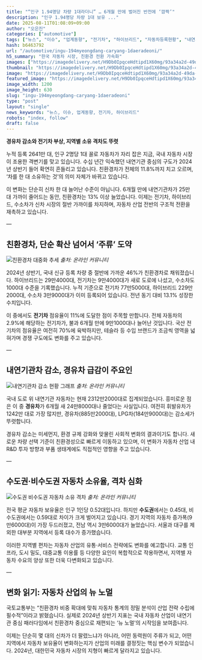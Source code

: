 ```yaml
---
title: "“인구 1.94명당 차량 1대라더니” … 6개월 만에 벌어진 반전에 ‘깜짝’"
description: "인구 1.94명당 차량 1대 보유 ..."
date: 2025-08-11T01:08:09+09:00
author: "오은진"
categories: ["automotive"]
tags: ["뉴스", "이슈", "업계동향", "전기차", "하이브리드", "자동차등록현황", "내연기관감소"]
hash: b6463792
url: "/automotive/ingu-194myeongdang-caryang-1daeradeoni/"
h5_summary: "한국 자동차 시장, 친환경 전환 가속화"
images: ["https://imagedelivery.net/H9Db0IpqceHdtipd1X60mg/93a34a2d-49da-4862-1de3-ea3197fa7f00/public", "https://imagedelivery.net/H9Db0IpqceHdtipd1X60mg/3aefa267-69a9-47db-1b6a-67d647c45b00/public", "https://imagedelivery.net/H9Db0IpqceHdtipd1X60mg/8be809c3-0c69-463a-709c-c1dc3b79d100/public", "https://imagedelivery.net/H9Db0IpqceHdtipd1X60mg/bd815514-31ec-45c2-8fbe-49b4af9f8400/public"]
thumbnail: "https://imagedelivery.net/H9Db0IpqceHdtipd1X60mg/93a34a2d-49da-4862-1de3-ea3197fa7f00/public"
image: "https://imagedelivery.net/H9Db0IpqceHdtipd1X60mg/93a34a2d-49da-4862-1de3-ea3197fa7f00/public"
featured_image: "https://imagedelivery.net/H9Db0IpqceHdtipd1X60mg/93a34a2d-49da-4862-1de3-ea3197fa7f00/public"
image_width: 1200
image_height: 630
slug: "ingu-194myeongdang-caryang-1daeradeoni"
type: "post"
layout: "single"
news_keywords: "뉴스, 이슈, 업계동향, 전기차, 하이브리드"
robots: "index, follow"
draft: false
---
```


**경유차 감소와 전기차 부상, 지역별 소유 격차도 뚜렷**

누적 등록 2641만 대, 인구 2명당 1대 꼴로 자동차가 자리 잡은 지금, 국내 자동차 시장이 조용한 격변기를 맞고 있습니다. 수십 년간 익숙했던 내연기관 중심의 구도가 2024년 상반기 들어 확연히 흔들리고 있습니다. 친환경차가 전체의 11.8%까지 치고 오르며, ‘차를 한 대 소유하는 것’의 의미 자체가 바뀌고 있습니다.

이 변화는 단순히 신차 한 대 늘어난 수준이 아닙니다. 6개월 만에 내연기관차가 25만 대 가까이 줄어드는 동안, 친환경차는 13% 이상 늘었습니다. 이제는 전기차, 하이브리드, 수소차가 신차 시장의 절반 가까이를 차지하며, 자동차 산업 전반의 구조적 전환을 재촉하고 있습니다.

—

## 친환경차, 단순 확산 넘어서 ‘주류’ 도약

![친환경차 대중화 추세](https://imagedelivery.net/H9Db0IpqceHdtipd1X60mg/3aefa267-69a9-47db-1b6a-67d647c45b00/public)
*출처: 온라인 커뮤니티*


2024년 상반기, 국내 신규 등록 차량 중 절반에 가까운 46%가 친환경차로 채워졌습니다. 하이브리드는 29만4000대, 전기차는 9만4000대가 새로 도로에 나섰고, 수소차도 1000대 수준을 기록했습니다. 누적 기준으로 전기차 77만5000대, 하이브리드 229만2000대, 수소차 3만9000대가 이미 등록되어 있습니다. 전년 동기 대비 13.1% 성장한 수치입니다.

이 중에서도 **전기차** 점유율이 11%에 도달한 점이 주목할 만합니다. 전체 자동차의 2.9%에 해당하는 전기차가, 불과 6개월 만에 9만1000대나 늘어난 것입니다. 국산 전기차의 점유율은 여전히 70%에 육박하지만, 테슬라 등 수입 브랜드가 조금씩 영역을 넓혀가며 경쟁 구도에도 변화를 주고 있습니다.

—

## 내연기관차 감소, 경유차 급감이 주요인

![내연기관차 감소 현황 그래프](https://imagedelivery.net/H9Db0IpqceHdtipd1X60mg/bd815514-31ec-45c2-8fbe-49b4af9f8400/public)
*출처: 온라인 커뮤니티*


국내 도로 위 내연기관 자동차는 현재 2312만2000대로 집계되었습니다. 흥미로운 점은 이 중 **경유차**가 6개월 새 24만8000대나 줄었다는 사실입니다. 여전히 휘발유차가 1242만 대로 가장 많지만, 경유차(885만2000대), LPG차(184만9000대)는 감소세가 뚜렷합니다.

경유차 감소는 미세먼지, 환경 규제 강화와 맞물린 사회적 변화의 결과이기도 합니다. 새로운 차량 선택 기준이 친환경성으로 빠르게 이동하고 있으며, 이 변화가 자동차 산업 내 R&D 투자 방향과 부품 생태계에도 직접적인 영향을 주고 있습니다.

—

## 수도권·비수도권 자동차 소유율, 격차 심화

![수도권 비수도권 자동차 소유 격차](https://imagedelivery.net/H9Db0IpqceHdtipd1X60mg/8be809c3-0c69-463a-709c-c1dc3b79d100/public)
*출처: 온라인 커뮤니티*


전국 평균 자동차 보유율은 인구 1인당 0.52대입니다. 하지만 **수도권**에서는 0.45대, 비수도권에서는 0.59대로 차이가 크게 벌어지고 있습니다. 경기 지역의 자동차 증가폭(9만6000대)이 가장 두드러졌고, 전남 역시 3만6000대가 늘었습니다. 서울과 대구를 제외한 대부분 지역에서 등록 대수가 증가했습니다.

이러한 지역별 편차는 자동차 산업의 유통·서비스 전략에도 변화를 예고합니다. 교통 인프라, 도시 밀도, 대중교통 이용률 등 다양한 요인이 복합적으로 작용하면서, 지역별 자동차 수요의 양상 또한 더욱 다변화되고 있습니다.

—

## 변화 읽기: 자동차 산업의 뉴 노멀

국토교통부는 “친환경차 비중 확대에 맞춰 자동차 통계의 정밀 분석이 산업 전략 수립에 필수적”이라고 밝혔습니다. 실제로 2024년 상반기 지표는 국내 자동차 산업이 내연기관 중심 패러다임에서 친환경차 중심으로 재편되는 ‘뉴 노멀’의 시작임을 보여줍니다.

이제는 단순히 몇 대의 신차가 더 팔렸느냐가 아니라, 어떤 동력원이 주류가 되고, 어떤 지역에서 자동차 보유율이 변화하는지가 산업의 미래를 결정짓는 핵심 변수가 되었습니다. 2024년, 대한민국 자동차 시장의 지형이 빠르게 달라지고 있습니다.
